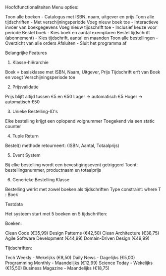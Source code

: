 Hoofdfunctionaliteiten
Menu opties:

Toon alle boeken - Catalogus met ISBN, naam, uitgever en prijs
Toon alle tijdschriften - Met verschijningsperiode
Voeg nieuw boek toe - Interactieve invoer van boekgegevens
Voeg nieuw tijdschrift toe - Inclusief keuze voor periode
Bestel boek - Kies boek en aantal exemplaren
Bestel tijdschrift (abonnement) - Kies tijdschrift, aantal en maanden
Toon alle bestellingen - Overzicht van alle orders
Afsluiten - Sluit het programma af

Belangrijke Features
1. Klasse-hiërarchie

Boek = basisklasse met ISBN, Naam, Uitgever, Prijs
Tijdschrift erft van Boek en voegt Verschijningsperiode toe

2. Prijsvalidatie

Prijs blijft altijd tussen €5 en €50
Lager → automatisch €5
Hoger → automatisch €50

3. Unieke Bestelling-ID's

Elke bestelling krijgt een oplopend volgnummer
Toegekend via een static counter

4. Tuple Return

Bestel() methode retourneert: (ISBN, Aantal, Totaalprijs)

5. Event System

Bij elke bestelling wordt een bevestigingsevent getriggerd
Toont: bestellingsnummer, productnaam en totaalprijs

6. Generieke Bestelling Klasse

Bestelling<T> werkt met zowel boeken als tijdschriften
Type constraint: where T : Boek

Testdata

Het systeem start met 5 boeken en 5 tijdschriften:

Boeken:

Clean Code (€35,99)
Design Patterns (€42,50)
Clean Architecture (€38,75)
Agile Software Development (€44,99)
Domain-Driven Design (€49,99)

Tijdschriften:

Tech Weekly - Wekelijks (€8,50)
Daily News - Dagelijks (€5,00)
Programming Monthly - Maandelijks (€12,99)
Science Today - Wekelijks (€15,50)
Business Magazine - Maandelijks (€18,75)
